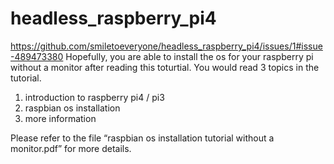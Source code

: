 # headless_raspberry_pi4
https://github.com/smiletoeveryone/headless_raspberry_pi4/issues/1#issue-489473380
Hopefully, you are able to install the os for your raspberry pi without a monitor after reading this toturtial.
You would read 3 topics in the tutorial.
1. introduction to raspberry pi4 / pi3
2. raspbian os installation
3. more information

Please refer to the file “raspbian os installation tutorial without a monitor.pdf”
for more details.
